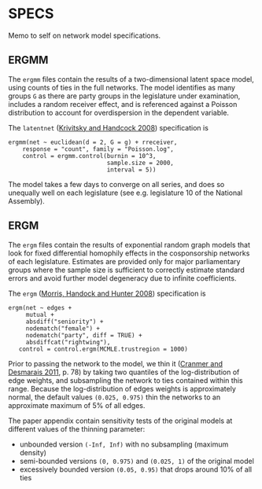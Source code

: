 # SPECS

Memo to self on network model specifications.

## ERGMM

The `ergmm` files contain the results of a two-dimensional latent space model, using counts of ties in the full networks. The model identifies as many groups `G` as there are party groups in the legislature under examination, includes a random receiver effect, and is referenced against a Poisson distribution to account for overdispersion in the dependent variable.

The `latentnet` ([Krivitsky and Handcock 2008](http://www.jstatsoft.org/v24/i05)) specification is

```{S}
ergmm(net ~ euclidean(d = 2, G = g) + rreceiver,
    response = "count", family = "Poisson.log",
    control = ergmm.control(burnin = 10^3,
                            sample.size = 2000,
                            interval = 5))
```

The model takes a few days to converge on all series, and does so unequally well on each legislature (see e.g. legislature 10 of the National Assembly).

## ERGM

The `ergm` files contain the results of exponential random graph models that look for fixed differential homophily effects in the cosponsorship networks of each legislature. Estimates are provided only for major parliamentary groups where the sample size is sufficient to correctly estimate standard errors and avoid further model degeneracy due to infinite coefficients.

The `ergm` ([Morris, Handock and Hunter 2008](http://www.jstatsoft.org/v24/i04)) specification is

```{S}
ergm(net ~ edges + 
     mutual + 
     absdiff("seniority") + 
     nodematch("female") + 
     nodematch("party", diff = TRUE) + 
     absdiffcat("rightwing"),
   control = control.ergm(MCMLE.trustregion = 1000)
```

Prior to passing the network to the model, we thin it ([Cranmer and Desmarais 2011](http://people.umass.edu/bruced/pubs/Cranmer_Desmarais_PA2011.pdf), p. 78) by taking two quantiles of the log-distribution of edge weights, and subsampling the network to ties contained within this range. Because the log-distribution of edges weights is approximately normal, the default values `(0.025, 0.975)` thin the networks to an approximate maximum of 5% of all edges.

The paper appendix contain sensitivity tests of the original models at different values of the thinning parameter:

* unbounded version `(-Inf, Inf)` with no subsampling (maximum density)
* semi-bounded versions `(0, 0.975)` and `(0.025, 1)` of the original model
* excessively bounded version `(0.05, 0.95)` that drops around 10% of all ties

